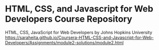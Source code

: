 # HTML, CSS, and Javascript for Web Developers Course Repository
HTML, CSS, JavaScript for Web Developers by Johns Hopkins University
https://saraheita.github.io/Coursera-HTML-CSS-and-Javascript-for-Web-Developers/Assignments/module2-solutions/module2.html
